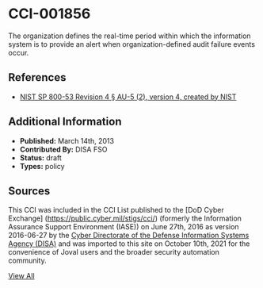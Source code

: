 # CCI-001856

The organization defines the real-time period within which the information system is to provide an alert when organization-defined audit failure events occur.

## References ##

* [NIST SP 800-53 Revision 4 § AU-5 (2), version 4, created by NIST](http://csrc.nist.gov/publications/PubsSPs.html)


## Additional Information ##

* **Published:** March 14th, 2013
* **Contributed By:** DISA FSO
* **Status:** draft
* **Types:** policy

## Sources ##

This CCI was included in the CCI List published to the [DoD Cyber Exchange]
(https://public.cyber.mil/stigs/cci/) (formerly the Information Assurance Support Environment
(IASE)) on June 27th, 2016 as version 2016-06-27 by the [Cyber Directorate of the Defense 
Information Systems Agency (DISA)](https://public.cyber.mil/about-cyber/) and was imported to 
this site on October 10th, 2021 for the convenience of Joval users and the broader security automation community.

[View All](../README.md)
